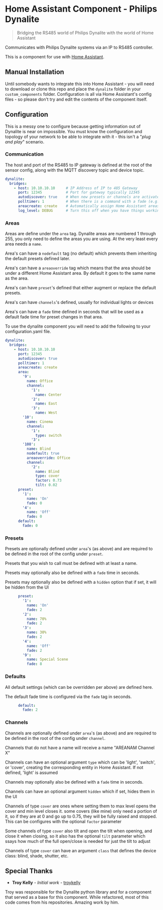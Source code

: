 

# Home Assistant Component - Philips Dynalite

> Bridging the RS485 world of Philips Dynalite with the world of Home Assistant

Communicates with Philips Dynalite systems via an IP to RS485 controller.

This is a component for use with [Home Assistant](https://home-assistant.io/components/).

## Manual Installation
Until somebody wants to integrate this into Home Assistant - you will need to download or clone this repo and place the `dynalite` folder in your `custom_components` folder. Configuration is all via Home Assistant's config files - so please don't try and edit the contents of the component itself.

## Configuration
This is a messy one to configure because getting information out of Dynalite is near on impossible. You must know the configuration and topology of your network to be able to integrate with it - this isn't a "*plug and play*" scenario.

### Communication
The host and port of the RS485 to IP gateway is defined at the root of the sensor config, along with the MQTT discovery topic and device topic.
```yaml
dynalite:
  bridges:
    - host: 10.10.10.10     # IP Address of IP to 485 Gateway
      port: 12345           # Port for gateway typically 12345
      autodiscover: true    # When new presets or channels are activated on the network, add them dynamically
      polltimer: 1          # When there is a command with a fade (e.g. raise blinds), poll interval to find current status until it settles
      areacreate: create    # Automatically assign Home Assistant areas. Can be either 'create', which creates the areas on the fly, 'assign', which assigns devices to areas if they already exist, and 'manual' which ignores the areas
      log_level: DEBUG      # Turn this off when you have things working
```

### Areas
Areas are define under the `area` tag. Dynalite areas are numbered 1 through 255, you only need to define the areas you are using. At the very least every area needs a `name`.

Area's can have a `nodefault` tag (no default) which prevents them inheriting the default presets defined later.

Area's can have a `areaoverride` tag which means that the area should be under a different Home Assistant area. By default it goes to the same name as the area.

Area's can have `preset`'s defined that either augment or replace the default presets.

Area's can have `channels`'s defined, usually for individual lights or devices

Area's can have a `fade` time defined in seconds that will be used as a default fade time for preset changes in that area.

To use the dynalite component you will need to add the following to your
configuration.yaml file.
```yaml
dynalite:
  bridges:
    - host: 10.10.10.10
      port: 12345
      autodiscover: true
      polltimer: 1
      areacreate: create
      area:
        '9':
          name: Office
          channel:
            '1': 
              name: Center
            '2': 
              name: East
            '3': 
              name: West
        '10':
          name: Cinema
          channel:
            '1':
              type: switch
            '3':
        '108':
          name: Blind
          nodefault: true
          areaoverride: Office
          channel:
            '2':
              name: Blind
              type: cover
              factor: 0.73
              tilt: 0.02
      preset:
        '1':
          name: 'On'
          fade: 0
        '4':
          name: 'Off'
          fade: 0
      default:
        fade: 0

```

### Presets
Presets are optionally defined under `area`'s (as above) and are required to be defined in the root of the config under `preset`.

Presets that you wish to call must be defined with at least a name.

Presets may optionally also be defined with a `fade` time in seconds.

Presets may optionally also be defined with a `hidden` option that if set, it will be hidden from the UI
```yaml
      preset:
        '1':
          name: 'On'
          fade: 2
        '2':
          name: 70%
          fade: 2
        '3':
          name: 30%
          fade: 2
        '4':
          name: 'Off'
          fade: 2
        '9':
          name: Special Scene
          fade: 8
```

### Defaults
All default settings (which can be overridden per above) are defined here.

The default fade time is configured via the `fade` tag in seconds.
```yaml
      default:
        fade: 2
```

### Channels
Channels are optionally defined under `area`'s (as above) and are required to be defined in the root of the config under `channel`.

Channels that do not have a name will receive a name "AREANAM Channel X"

Channels can have an optional argument `type` which can be 'light', 'switch', or 'cover', creating the corresponding entity in Home Assistant. If not defined, 'light' is assumed

Channels may optionally also be defined with a `fade` time in seconds.

Channels can have an optional argument `hidden` which if set, hides them in the UI

Channels of type `cover` are ones where setting them to max level opens the cover and min level closes it. some covers (like mine) only need a portion of it, so if they are at 0 and go up to 0.75, they will be fully raised and stopped. This can be configures with the optional `factor` parameter

Some channels of type `cover` also tilt and open the tilt when opening, and close it when closing, so it also has the optional `tilt` parameter which ssays how much of the full open/close is needed for just the tilt to adjust

Channels of type `cover` can have an argument `class` that defines the device class: blind, shade, shutter, etc.

## Special Thanks

* **Troy Kelly** - *Initial work* - [troykelly](https://github.com/troykelly)

Troy was responsible for the Dynalite python library and for a component that served as a base for this component. While refactored, most of this code comes from his repositories. Amazing work by him.
